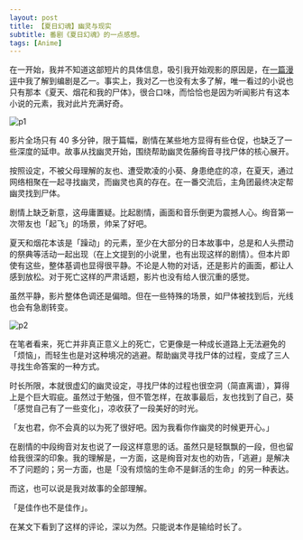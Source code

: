 ```yaml
---
layout: post
title: 【夏日幻魂】幽灵与现实
subtitle: 番剧《夏日幻魂》的一点感想。
tags: [Anime]
---
```


在一开始，我并不知道这部短片的具体信息，吸引我开始观影的原因是，在[一篇漫评](https://www.bilibili.com/read/cv15914440)中我了解到编剧是乙一。事实上，我对乙一也没有太多了解，唯一看过的小说也只有那本《夏天、烟花和我的尸体》，很合口味，而恰恰也是因为听闻影片有这本小说的元素，我对此片充满好奇。

![p1](https://shincyan1900.github.io/blog/assets/post/summerghost01.png)

影片全场只有 40 多分钟，限于篇幅，剧情在某些地方显得有些仓促，也缺乏了一些深度的延申。故事从找幽灵开始，围绕帮助幽灵佐藤绚音寻找尸体的核心展开。

按照设定，不被父母理解的友也、遭受欺凌的小葵、身患绝症的凉，在夏天，通过网络相聚在一起寻找幽灵，而幽灵也真的存在。在一番交流后，主角团最终决定帮幽灵找到尸体。

剧情上缺乏新意，这毋庸置疑。比起剧情，画面和音乐倒更为震撼人心。绚音第一次带友也「起飞」的场景，帅呆了好吧。

夏天和烟花本该是「躁动」的元素，至少在大部分的日本故事中，总是和人头攒动的祭典等活动一起出现（在上文提到的小说里，也有出现这样的剧情）。但本片即使有这些，整体基调也显得很平静。不论是人物的对话，还是影片的画面，都让人感到放松。对于死亡这样的严肃话题，影片也没有给人很沉重的感觉。

虽然平静，影片整体色调还是偏暗。但在一些特殊的场景，如尸体被找到后，光线也会有急剧转变。

![p2](https://shincyan1900.github.io/blog/assets/post/summerghost02.png)

在笔者看来，死亡并非真正意义上的死亡，它更像是一种成长道路上无法避免的「烦恼」，而轻生也是对这种境况的逃避。帮助幽灵寻找尸体的过程，变成了三人寻找生命答案的一种方式。

时长所限，本就很虚幻的幽灵设定，寻找尸体的过程也很空洞（简直离谱），算得上是个巨大瑕疵。虽然过于勉强，但不管怎样，在故事最后，友也找到了自己，葵「感觉自己有了一些变化」，凉收获了一段美好的时光。

「友也君，你不会真的以为死了很好吧。因为我看你作幽灵的时候更开心。」

在剧情的中段绚音对友也说了一段这样意思的话。虽然只是轻飘飘的一段，但也留给我很深的印象。我的理解是，一方面，这是绚音对友也的劝告，「逃避」是解决不了问题的；另一方面，也是「没有烦恼的生命不是鲜活的生命」的另一种表达。

而这，也可以说是我对故事的全部理解。

「是佳作也不是佳作」。

在某文下看到了这样的评论，深以为然。只能说本作是输给时长了。



